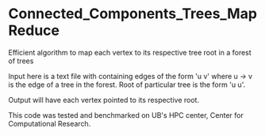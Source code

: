 # Connected_Components_Trees_MapReduce
Efficient algorithm to map each vertex to its respective tree root in a forest of trees

Input here is a text file with containing edges of the form 'u v' where u -> v is the edge of a tree in the forest. Root of particular tree is the form 'u u'. 

Output will have each vertex pointed to its respective root.

This code was tested and benchmarked on UB's HPC center, Center for Computational Research.

